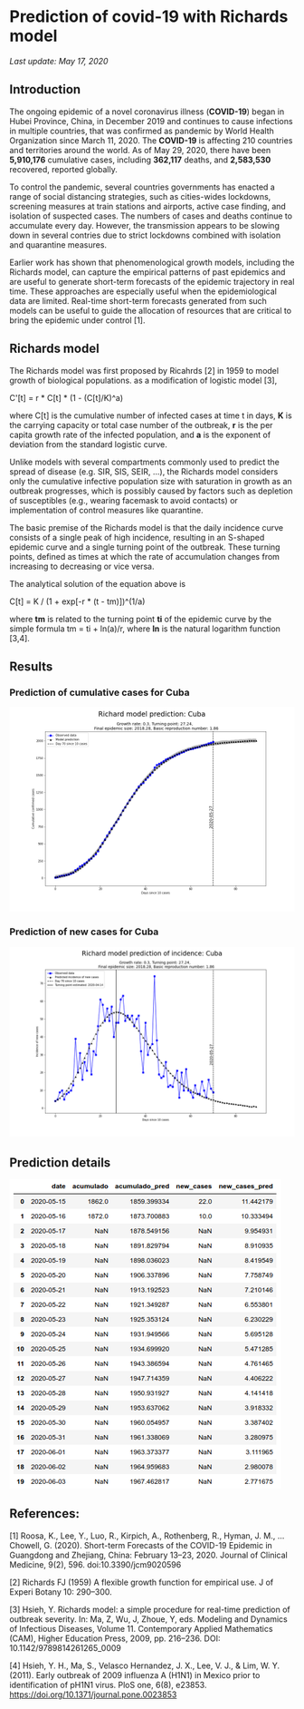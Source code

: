 # Prediction of covid-19 with Richards model
*Last update: May 17, 2020*

## Introduction
The ongoing epidemic of a novel coronavirus illness (**COVID-19**) began in Hubei Province, China,
in December 2019 and continues to cause infections in multiple countries, that was 
confirmed as pandemic by World Health Organization since March 11, 2020. The **COVID-19** is 
affecting 210 countries and territories around the world. As of May 29, 2020, there have been
**5,910,176** cumulative cases, including **362,117** deaths, and **2,583,530** recovered, 
reported globally.  

To control the pandemic, several countries governments has enacted a range of social distancing 
strategies, such as cities-wides lockdowns, screening measures at train stations and airports, 
active case finding, and isolation of suspected cases. The numbers of cases and deaths continue 
to accumulate every day. However, the transmission appears to be slowing down in several contries 
due to strict lockdowns combined with isolation and quarantine measures.

Earlier work has shown that phenomenological growth models, including the Richards model, can capture 
the empirical patterns of past epidemics and are useful to generate short-term forecasts of the epidemic 
trajectory in real time. These approaches are especially useful when the epidemiological data are 
limited. Real-time short-term forecasts generated from such models can be useful to guide the 
allocation of resources that are critical to bring the epidemic under control [1].

## Richards model
The Richards model was first proposed by Ricahrds [2] in 1959 to model growth of biological 
populations. as a modification of logistic model [3], 

C'[t] = r * C[t] * (1 - (C[t]/K)^a)                                                     

where C[t] is the cumulative number of infected cases at time t in days, **K** is the carrying
capacity or total case number of the outbreak, **r** is the per capita growth rate of the 
infected population, and **a** is the exponent of deviation from the standard logistic curve.

Unlike models with several compartments commonly used to predict the spread of disease 
(e.g. SIR, SIS, SEIR, ...), 
the Richards model considers only the cumulative infective population size with saturation 
in growth as an outbreak progresses, which is possibly caused by factors such as depletion of 
susceptibles (e.g., wearing facemask to avoid contacts) or implementation of control measures 
like quarantine. 

The basic premise of the Richards model is that the daily incidence curve consists of a single 
peak of high incidence, resulting in an S-shaped epidemic curve and a single turning point of the
outbreak. These turning points, defined as times at which the rate of accumulation changes from 
increasing to decreasing or vice versa. 

The analytical solution of the equation above is

C[t] = K / (1 + exp[-r * (t - tm)])^(1/a)

where **tm** is related to the turning point **ti** of the epidemic curve by the simple formula
tm = ti + ln(a)/r, where **ln** is the natural logarithm function [3,4].

## Results

### Prediction of cumulative cases for Cuba
![](results/Cuba/cumulative_prediction_plot.png)

### Prediction of new cases for Cuba
![](results/Cuba/newcases_prediction_plot.png)

## Prediction details
![](results/Cuba/prediction_data.png)

## References:
[1] Roosa, K., Lee, Y., Luo, R., Kirpich, A., Rothenberg, R., Hyman, J. M., … Chowell, G. (2020). 
    Short-term Forecasts of the COVID-19 Epidemic in Guangdong and Zhejiang, China: February 13–23, 2020. 
    Journal of Clinical Medicine, 9(2), 596. doi:10.3390/jcm9020596

[2] Richards FJ (1959) A flexible growth function for empirical use.  J of Experi Botany 10: 290–300.

[3] Hsieh, Y. Richards model: a simple procedure for real-time prediction of outbreak severity. 
    In: Ma, Z, Wu, J, Zhoue, Y, eds. Modeling and Dynamics of Infectious Diseases, Volume 11. 
    Contemporary Applied Mathematics (CAM), Higher Education Press, 2009, pp. 216–236. 
    DOI: 10.1142/9789814261265_0009

[4] Hsieh, Y. H., Ma, S., Velasco Hernandez, J. X., Lee, V. J., & Lim, W. Y. (2011). 
    Early outbreak of 2009 influenza A (H1N1) in Mexico prior to identification of pH1N1 virus. 
    PloS one, 6(8), e23853. https://doi.org/10.1371/journal.pone.0023853
   